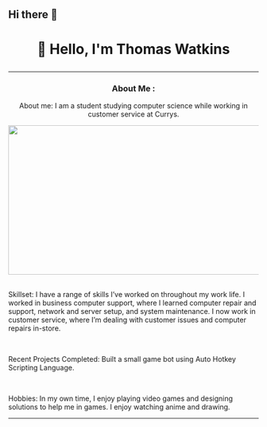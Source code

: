 ## Hi there 👋

<div id="header" align="center">
 <h1>

  👋 Hello, I'm Thomas Watkins

 </h1>

---

### About Me :

About me: I am a student studying computer science while working in customer service at Currys.

</div>

<div align="center">

 <img src="https://i.giphy.com/media/v1.Y2lkPTc5MGI3NjExMmYxZnhsa2c5eWY0Yjh5eGtudGg3ZDY5YW14NjE5anFpaHJ1YTVkayZlcD12MV9pbnRlcm5hbF9naWZfYnlfaWQmY3Q9Zw/gi84IkFRzwube/giphy.gif" width="600" height="300"/>

</div>

<br>

Skillset: I have a range of skills I’ve worked on throughout my work life. I worked in business computer support, where I learned computer repair and support, network and server setup, and system maintenance.
I now work in customer service, where I’m dealing with customer issues and computer repairs in-store.

<br>

Recent Projects Completed: Built a small game bot using Auto Hotkey Scripting Language.

<br>

Hobbies: In my own time, I enjoy playing video games and designing solutions to help me in games. I enjoy watching anime and drawing.


---
